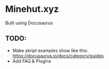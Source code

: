 # Minehut.xyz
Built using Docusaurus

## TODO:
 - Make skript examples show like this: https://docusaurus.io/docs/category/guides
 - Add FAQ & Plugins